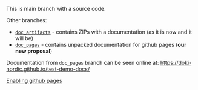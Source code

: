 This is main branch with a source code.

Other branches:
* [`doc_artifacts`](https://github.com/doki-nordic/test-demo-docs/tree/doc_artifacts) - contains ZIPs with a documentation (as it is now and it will be)
* [`doc_pages`](https://github.com/doki-nordic/test-demo-docs/tree/doc_pages) - contains unpacked documentation for github pages (**our new proposal**)

Documentation from `doc_pages` branch can be seen online at: https://doki-nordic.github.io/test-demo-docs/

[Enabling github pages](https://user-images.githubusercontent.com/41985979/123232384-64427200-d4d9-11eb-90a0-a4eceb3a2f09.png)
